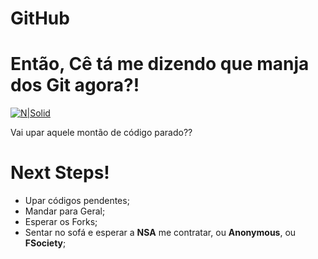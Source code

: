 # GitHub

# Então, Cê tá me dizendo que manja dos Git agora?!
[![N|Solid](https://i.imgflip.com/116jzg.jpg?a428712)](https://nodesource.com/products/nsolid) 

Vai upar aquele montão de código parado??

# Next Steps!
  - Upar códigos pendentes;
  - Mandar para Geral;
  - Esperar os Forks;
  - Sentar no sofá e esperar a **NSA** me contratar, ou **Anonymous**, ou 
**FSociety**;
